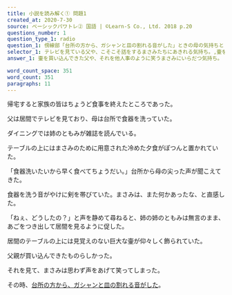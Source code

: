 ```yaml
---
title: 小説を読み解く① 問題1
created_at: 2020-7-30
source: ベーシックパワトレ② 国語 | ©Learn-S Co., Ltd. 2018 p.20
questions_number: 1
question_type_1: radio
question_1: 傍線部「台所の方から、ガシャンと皿の割れる音がした」ときの母の気持ちとして最も適当なものを以下から一つ選んでください。
selector_1: テレビを見ている父や、こそこそ話をするまさみたちにあきれる気持ち。,壷を買い込んできた父や、それを喜んでいるまさみたちをあざける気持ち。,壷を買ってくれた父をばかにするともみやまさみに腹を立てる気持ち。,壷を買い込んできた父や、それを他人事のように笑うまさみにいらだつ気持ち。
answer_1: 壷を買い込んできた父や、それを他人事のように笑うまさみにいらだつ気持ち。

word_count_space: 351
word_count: 351
paragraphs: 11
---
```


帰宅すると家族の皆はちょうど食事を終えたところであった。

父は居間でテレビを見ており、母は台所で食器を洗っていた。

ダイニングでは姉のともみが雑誌を読んでいる。

テーブルの上にはまさみのために用意された冷めた夕食がぽつんと置かれていた。

「食器洗いたいから早く食べてちょうだい。」台所から母の尖った声が聞こえてきた。

食器を洗う音がやけに剣を帯びていた。まさみは、また何かあったな、と直感した。

「ねぇ、どうしたの？」と声を静めて尋ねると、姉の姉のともみは無言のまま、あごをつき出して居間を見るように促した。

居間のテーブルの上には見覚えのない巨大な壷が仰々しく飾られていた。

父親が買い込んできたものらしかった。

それを見て、まさみは思わず声をあげて笑ってしまった。

その時、<u>台所の方から、ガシャンと皿の割れる音がした</u>。